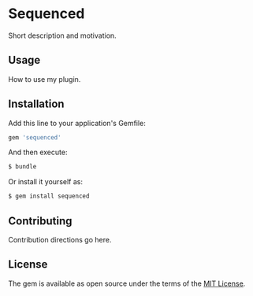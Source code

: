 # Sequenced
Short description and motivation.

## Usage
How to use my plugin.

## Installation
Add this line to your application's Gemfile:

```ruby
gem 'sequenced'
```

And then execute:
```bash
$ bundle
```

Or install it yourself as:
```bash
$ gem install sequenced
```

## Contributing
Contribution directions go here.

## License
The gem is available as open source under the terms of the [MIT License](https://opensource.org/licenses/MIT).
